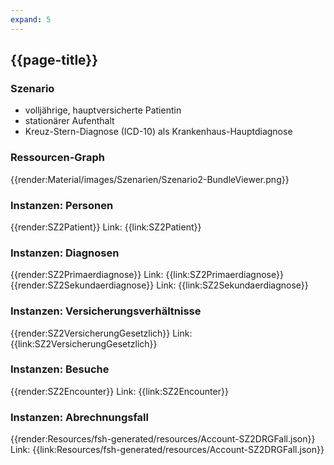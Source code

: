 ```yaml
---
expand: 5
---
```

## {{page-title}}

### Szenario
* volljährige, hauptversicherte Patientin
* stationärer Aufenthalt
* Kreuz-Stern-Diagnose (ICD-10) als Krankenhaus-Hauptdiagnose

### Ressourcen-Graph

{{render:Material/images/Szenarien/Szenario2-BundleViewer.png}}

### Instanzen: Personen
<tabs>
    <tab title="Patientin">      
        {{render:SZ2Patient}}
        Link: {{link:SZ2Patient}}
    </tab>
</tabs>

### Instanzen: Diagnosen
<tabs>
    <tab title="Primärdiagnose">      
        {{render:SZ2Primaerdiagnose}}
        Link: {{link:SZ2Primaerdiagnose}}
    </tab>
    <tab title="Sekundärdiagnose">      
        {{render:SZ2Sekundaerdiagnose}}
        Link: {{link:SZ2Sekundaerdiagnose}}
    </tab>
</tabs>

### Instanzen: Versicherungsverhältnisse
<tabs>
    <tab title="Versicherung gesetzlich">
        {{render:SZ2VersicherungGesetzlich}}
        Link: {{link:SZ2VersicherungGesetzlich}}
    </tab>
</tabs>

### Instanzen: Besuche
<tabs>
    <tab title="Stationär">
        {{render:SZ2Encounter}}
        Link: {{link:SZ2Encounter}} 
    </tab>
</tabs>


### Instanzen: Abrechnungsfall
<tabs>
    <tab title="DRG-Abrechnungsfall">
        {{render:Resources/fsh-generated/resources/Account-SZ2DRGFall.json}}
        Link: {{link:Resources/fsh-generated/resources/Account-SZ2DRGFall.json}} 
    </tab>
</tabs>
